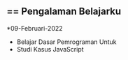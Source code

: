 ==
Pengalaman Belajarku
--
*09-Februari-2022
- Belajar Dasar Pemrograman Untuk
- Studi Kasus JavaScript
